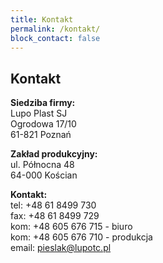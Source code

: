 ```yaml
---
title: Kontakt
permalink: /kontakt/
block_contact: false
---
```


## Kontakt

<div id="map"></div>

**Siedziba firmy:**<br/>
Lupo Plast SJ<br/>
Ogrodowa 17/10<br/>
61-821 Poznań

**Zakład produkcyjny:**<br/>
ul. Północna 48<br/>
64-000 Kościan

**Kontakt:**<br/>
tel: +48 61 8499 730<br/>
fax: +48 61 8499 729<br/>
kom: +48 605 676 715 - biuro<br/>
kom: +48 605 676 710 - produkcja<br/>
email: [pieslak@lupotc.pl](mailto:pieslak@lupotc.pl)
